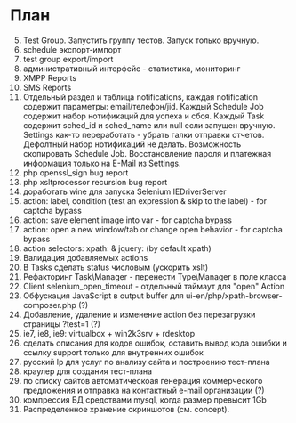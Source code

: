 План
====
5. Test Group. Запустить группу тестов. Запуск только вручную.
6. schedule экспорт-импорт
7. test group export/import
10. административный интерфейс - статистика, мониторинг
13. XMPP Reports
14. SMS Reports
15. Отдельный раздел и таблица notifications, каждая notification содержит параметры: email/телефон/jid. Каждый Schedule Job содержит
 набор нотификаций для успеха и сбоя. Каждый Task содержит sched_id и sched_name или null если запущен вручную. Settings как-то
 переработать - убрать галки отправки отчетов. Дефолтный набор нотификаций не делать. Возможность скопировать Schedule Job.
 Восстановление пароля и платежная информация только на E-Mail из Settings.
16. php openssl_sign bug report
17. php xsltprocessor recursion bug report
18. доработать wine для запуска Selenium IEDriverServer
19. action: label, condition (test an expression & skip to the label) - for captcha bypass
20. action: save element image into var - for captcha bypass
21. action: open a new window/tab or change open behavior - for captcha bypass
22. action selectors: xpath: & jquery: (by default xpath)
23. Валидация добавляемых actions
24. В Tasks сделать status числовым (ускорить xslt)
25. Рефакторинг Task\Manager - перенести Type\Manager в поле класса
26. Client selenium_open_timeout - отдельный таймаут для "open" Action
27. Обфускация JavaScript в output buffer для ui-en/php/xpath-browser-composer.php (?)
28. Добавление, удаление и изменение action без перезагрузки страницы ?test=1 (?)
29. ie7, ie8, ie9: virtualbox + win2k3srv + rdesktop
33. сделать описания для кодов ошибок, оставить вывод кода ошибки и ссылку support только для внутренних ошибок
34. русский lp для услуг по анализу сайта и построению тест-плана
35. краулер для создания тест-плана
36. по списку сайтов автоматическоая генерация коммерческого предложения и отправка на контактный e-mail организации (?)
37. компрессия БД средствами mysql, когда размер превысит 1Gb
38. Распределенное хранение скриншотов (см. concept).
